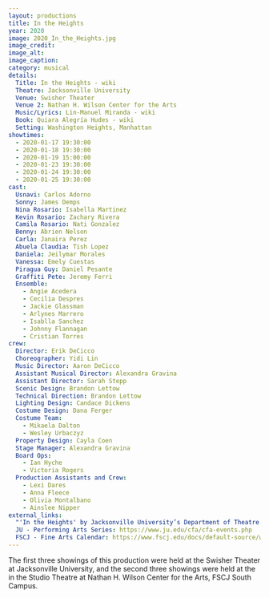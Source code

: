 ```yaml
---
layout: productions
title: In the Heights
year: 2020
image: 2020_In_the_Heights.jpg
image_credit: 
image_alt:
image_caption:
category: musical
details:
  Title: In the Heights - wiki 
  Theatre: Jacksonville University
  Venue: Swisher Theater
  Venue 2: Nathan H. Wilson Center for the Arts
  Music/Lyrics: Lin-Manuel Miranda - wiki
  Book: Quiara Alegría Hudes - wiki
  Setting: Washington Heights, Manhattan
showtimes: 
  - 2020-01-17 19:30:00
  - 2020-01-18 19:30:00
  - 2020-01-19 15:00:00
  - 2020-01-23 19:30:00
  - 2020-01-24 19:30:00
  - 2020-01-25 19:30:00
cast:
  Usnavi: Carlos Adorno
  Sonny: James Demps
  Nina Rosario: Isabella Martinez
  Kevin Rosario: Zachary Rivera
  Camila Rosario: Nati Gonzalez
  Benny: Abrien Nelson
  Carla: Janaira Perez
  Abuela Claudia: Tish Lopez
  Daniela: Jeilymar Morales
  Vanessa: Emely Cuestas
  Piragua Guy: Daniel Pesante
  Graffiti Pete: Jeremy Ferri
  Ensemble: 
    - Angie Acedera
    - Cecilia Despres
    - Jackie Glassman
    - Arlynes Marrero
    - Isablla Sanchez
    - Johnny Flannagan
    - Cristian Torres
crew:
  Director: Erik DeCicco
  Choreographer: Yidi Lin
  Music Director: Aaron DeCicco
  Assistant Musical Director: Alexandra Gravina
  Assistant Director: Sarah Stepp
  Scenic Design: Brandon Lettow
  Technical Direction: Brandon Lettow
  Lighting Design: Candace Dickens
  Costume Design: Dana Ferger
  Costume Team: 
    - Mikaela Dalton
    - Wesley Urbaczyz
  Property Design: Cayla Coen
  Stage Manager: Alexandra Gravina
  Board Ops: 
    - Ian Hyche
    - Victoria Rogers
  Production Assistants and Crew: 
    - Lexi Dares
    - Anna Fleece
    - Olivia Montalbano
    - Ainslee Nipper
external_links:
  "'In the Heights' by Jacksonville University’s Department of Theatre is a Dancing Delight": https://web.archive.org/web/20221202035859/https://folioweekly.com/2020/01/22/in-the-heights-jacksonville-university-department-of-theatre/
  JU - Performing Arts Series: https://www.ju.edu/cfa/cfa-events.php
  FSCJ - Fine Arts Calendar: https://www.fscj.edu/docs/default-source/wilson-center/fine-arts-calendar.pdf?sfvrsn=4
---
```

The first three showings of this production were held at the Swisher Theater at Jacksonville University, and the second three showings were held at the in the Studio Theatre at Nathan H. Wilson Center for the Arts, FSCJ South Campus.